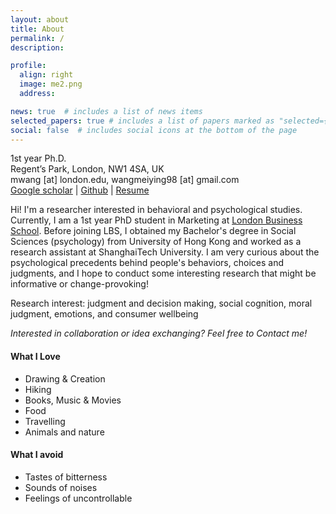 ```yaml
---
layout: about
title: About
permalink: /
description: 

profile:
  align: right
  image: me2.png
  address: 

news: true  # includes a list of news items
selected_papers: true # includes a list of papers marked as "selected={true}"
social: false  # includes social icons at the bottom of the page
---
```


1st year Ph.D.<br>
Regent’s Park, London, NW1 4SA, UK<br>
mwang [at] london.edu, wangmeiying98 [at] gmail.com<br>
[Google scholar](https://scholar.google.com/citations?hl=zh-TW&user=hvSnzi0AAAAJ) | [Github](https://github.com/calfoy) | [Resume](https://www.dropbox.com/s/yf6h8no4uufdht7/Wang%20Meiying%20CV%20220703.pdf?dl=0)

Hi! I'm a researcher interested in behavioral and psychological studies. Currently, I am a 1st year PhD student in Marketing at [London Business School](https://www.london.edu/phd/profiles/). Before joining LBS, I obtained my Bachelor's degree in Social Sciences (psychology) from University of Hong Kong and worked as a research assistant at ShanghaiTech University. I am very curious about the psychological precedents behind people's behaviors, choices and judgments, and I hope to conduct some interesting research that might be informative or change-provoking! 


Research interest: judgment and decision making, social cognition, moral judgment, emotions, and consumer wellbeing

*Interested in collaboration or idea exchanging? Feel free to Contact me!*


#### What I Love

- Drawing & Creation
- Hiking
- Books, Music & Movies
- Food
- Travelling
- Animals and nature


#### What I avoid
- Tastes of bitterness
- Sounds of noises
- Feelings of uncontrollable
